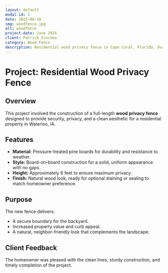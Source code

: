 ```yaml
---
layout: default
modal-id: 1
date: 2025-08-18
img: woodfence.jpg
alt: woodfence
project-date: June 2024
client: Patrick Icochea
category: Wood Fence
description: Residential wood privacy fence in Cape Coral, Florida. Durable board-on-board design built for security, privacy, and curb appeal.
---
```

# Project: Residential Wood Privacy Fence

## Overview
This project involved the construction of a full-length **wood privacy fence** designed to provide security, privacy, and a clean aesthetic for a residential property in Waterloo, IA.

## Features
- **Material:** Pressure-treated pine boards for durability and resistance to weather.  
- **Style:** Board-on-board construction for a solid, uniform appearance with no gaps.  
- **Height:** Approximately 6 feet to ensure maximum privacy.  
- **Finish:** Natural wood look, ready for optional staining or sealing to match homeowner preference.  

## Purpose
The new fence delivers:
- A secure boundary for the backyard.  
- Increased property value and curb appeal.  
- A natural, neighbor-friendly look that complements the landscape.  

## Client Feedback
The homeowner was pleased with the clean lines, sturdy construction, and timely completion of the project.  
